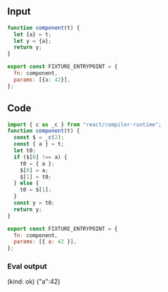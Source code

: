 
## Input

```javascript
function component(t) {
  let {a} = t;
  let y = {a};
  return y;
}

export const FIXTURE_ENTRYPOINT = {
  fn: component,
  params: [{a: 42}],
};

```

## Code

```javascript
import { c as _c } from "react/compiler-runtime";
function component(t) {
  const $ = _c(2);
  const { a } = t;
  let t0;
  if ($[0] !== a) {
    t0 = { a };
    $[0] = a;
    $[1] = t0;
  } else {
    t0 = $[1];
  }
  const y = t0;
  return y;
}

export const FIXTURE_ENTRYPOINT = {
  fn: component,
  params: [{ a: 42 }],
};

```
      
### Eval output
(kind: ok) {"a":42}